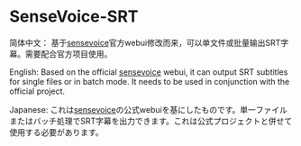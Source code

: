 # SenseVoice-SRT

简体中文：
基于[sensevoice](https://github.com/FunAudioLLM/SenseVoice)官方webui修改而来，可以单文件或批量输出SRT字幕。需要配合官方项目使用。

English:
Based on the official [sensevoice](https://github.com/FunAudioLLM/SenseVoice) webui, it can output SRT subtitles for single files or in batch mode. It needs to be used in conjunction with the official project.

Japanese:
これは[sensevoice](https://github.com/FunAudioLLM/SenseVoice)の公式webuiを基にしたものです。単一ファイルまたはバッチ処理でSRT字幕を出力できます。これは公式プロジェクトと併せて使用する必要があります。


